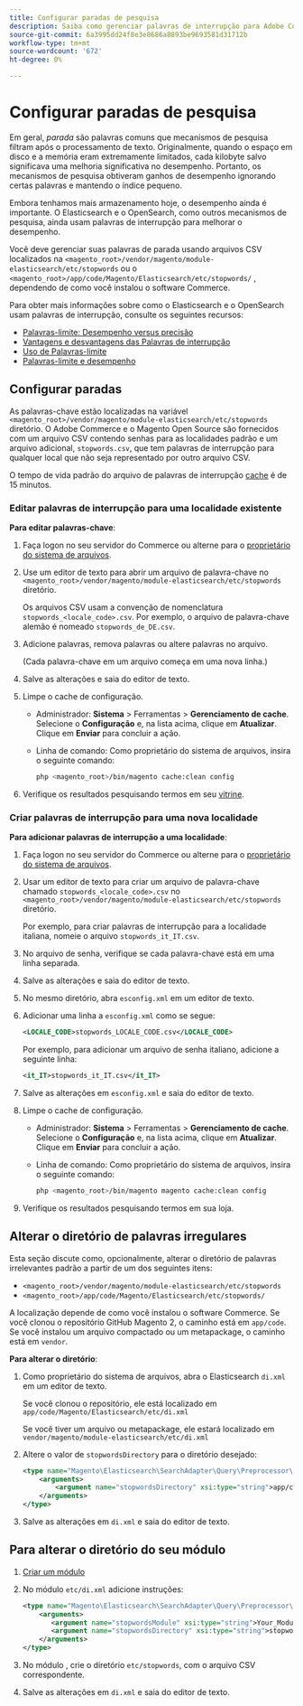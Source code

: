 ```yaml
---
title: Configurar paradas de pesquisa
description: Saiba como gerenciar palavras de interrupção para Adobe Commerce usando arquivos CSV.
source-git-commit: 6a3995dd24f8e3e8686a8893be9693581d31712b
workflow-type: tm+mt
source-wordcount: '672'
ht-degree: 0%

---
```



# Configurar paradas de pesquisa

Em geral, _parada_ são palavras comuns que mecanismos de pesquisa filtram após o processamento de texto. Originalmente, quando o espaço em disco e a memória eram extremamente limitados, cada kilobyte salvo significava uma melhoria significativa no desempenho. Portanto, os mecanismos de pesquisa obtiveram ganhos de desempenho ignorando certas palavras e mantendo o índice pequeno.

Embora tenhamos mais armazenamento hoje, o desempenho ainda é importante. O Elasticsearch e o OpenSearch, como outros mecanismos de pesquisa, ainda usam palavras de interrupção para melhorar o desempenho.

Você deve gerenciar suas palavras de parada usando arquivos CSV localizados na `<magento_root>/vendor/magento/module-elasticsearch/etc/stopwords` ou o `<magento_root>/app/code/Magento/Elasticsearch/etc/stopwords/` , dependendo de como você instalou o software Commerce.

Para obter mais informações sobre como o Elasticsearch e o OpenSearch usam palavras de interrupção, consulte os seguintes recursos:

- [Palavras-limite: Desempenho versus precisão](https://www.elastic.co/guide/en/elasticsearch/guide/current/stopwords.html)
- [Vantagens e desvantagens das Palavras de interrupção](https://www.elastic.co/guide/en/elasticsearch/guide/current/pros-cons-stopwords.html)
- [Uso de Palavras-limite](https://www.elastic.co/guide/en/elasticsearch/guide/current/using-stopwords.html)
- [Palavras-limite e desempenho](https://www.elastic.co/guide/en/elasticsearch/guide/current/stopwords-performance.html)

## Configurar paradas

As palavras-chave estão localizadas na variável `<magento_root>/vendor/magento/module-elasticsearch/etc/stopwords` diretório. O Adobe Commerce e o Magento Open Source são fornecidos com um arquivo CSV contendo senhas para as localidades padrão e um arquivo adicional, `stopwords.csv`, que tem palavras de interrupção para qualquer local que não seja representado por outro arquivo CSV.

O tempo de vida padrão do arquivo de palavras de interrupção [cache](https://glossary.magento.com/cache) é de 15 minutos.

### Editar palavras de interrupção para uma localidade existente

**Para editar palavras-chave**:

1. Faça logon no seu servidor do Commerce ou alterne para o [proprietário do sistema de arquivos](https://devdocs.magento.com/guides/v2.4/install-gde/prereq/file-sys-perms-over.html).
1. Use um editor de texto para abrir um arquivo de palavra-chave no `<magento_root>/vendor/magento/module-elasticsearch/etc/stopwords` diretório.

   Os arquivos CSV usam a convenção de nomenclatura `stopwords_<locale_code>.csv`. Por exemplo, o arquivo de palavra-chave alemão é nomeado `stopwords_de_DE.csv`.

1. Adicione palavras, remova palavras ou altere palavras no arquivo.

   (Cada palavra-chave em um arquivo começa em uma nova linha.)

1. Salve as alterações e saia do editor de texto.
1. Limpe o cache de configuração.

   - Administrador: **Sistema** > Ferramentas > **Gerenciamento de cache**. Selecione o **Configuração** e, na lista acima, clique em **Atualizar**. Clique em **Enviar** para concluir a ação.

   - Linha de comando: Como proprietário do sistema de arquivos, insira o seguinte comando:

      ```bash
      php <magento_root>/bin/magento cache:clean config
      ```

1. Verifique os resultados pesquisando termos em seu [vitrine](https://glossary.magento.com/storefront).

### Criar palavras de interrupção para uma nova localidade

**Para adicionar palavras de interrupção a uma localidade**:

1. Faça logon no seu servidor do Commerce ou alterne para o [proprietário do sistema de arquivos](https://devdocs.magento.com/guides/v2.4/install-gde/prereq/file-sys-perms-over.html).

1. Usar um editor de texto para criar um arquivo de palavra-chave chamado `stopwords_<locale_code>.csv` no `<magento_root>/vendor/magento/module-elasticsearch/etc/stopwords` diretório.

   Por exemplo, para criar palavras de interrupção para a localidade italiana, nomeie o arquivo `stopwords_it_IT.csv`.

1. No arquivo de senha, verifique se cada palavra-chave está em uma linha separada.
1. Salve as alterações e saia do editor de texto.
1. No mesmo diretório, abra `esconfig.xml` em um editor de texto.
1. Adicionar uma linha a `esconfig.xml` como se segue:

   ```xml
   <LOCALE_CODE>stopwords_LOCALE_CODE.csv</LOCALE_CODE>
   ```

   Por exemplo, para adicionar um arquivo de senha italiano, adicione a seguinte linha:

   ```xml
   <it_IT>stopwords_it_IT.csv</it_IT>
   ```

1. Salve as alterações em `esconfig.xml` e saia do editor de texto.
1. Limpe o cache de configuração.

   - Administrador: **Sistema** > Ferramentas > **Gerenciamento de cache**. Selecione o **Configuração** e, na lista acima, clique em **Atualizar**. Clique em **Enviar** para concluir a ação.

   - Linha de comando: Como proprietário do sistema de arquivos, insira o seguinte comando:

      ```bash
      php <magento_root>/bin/magento magento cache:clean config
      ```

1. Verifique os resultados pesquisando termos em sua loja.

## Alterar o diretório de palavras irregulares

Esta seção discute como, opcionalmente, alterar o diretório de palavras irrelevantes padrão a partir de um dos seguintes itens:

- `<magento_root>/vendor/magento/module-elasticsearch/etc/stopwords`
- `<magento_root>/app/code/Magento/Elasticsearch/etc/stopwords/`

A localização depende de como você instalou o software Commerce. Se você clonou o repositório GitHub Magento 2, o caminho está em `app/code`. Se você instalou um arquivo compactado ou um metapackage, o caminho está em `vendor`.

**Para alterar o diretório**:

1. Como proprietário do sistema de arquivos, abra o Elasticsearch `di.xml` em um editor de texto.

   Se você clonou o repositório, ele está localizado em `app/code/Magento/Elasticsearch/etc/di.xml`

   Se você tiver um arquivo ou metapackage, ele estará localizado em `vendor/magento/module-elasticsearch/etc/di.xml`

1. Altere o valor de `stopwordsDirectory` para o diretório desejado:

   ```xml
   <type name="Magento\Elasticsearch\SearchAdapter\Query\Preprocessor\Stopwords">
       <arguments>
           <argument name="stopwordsDirectory" xsi:type="string">app/code/Magento/Elasticsearch/etc/stopwords</argument>
       </arguments>
   </type>
   ```

1. Salve as alterações em `di.xml` e saia do editor de texto.

## Para alterar o diretório do seu módulo

1. [Criar um módulo](https://devdocs.magento.com/guides/v2.4/extension-dev-guide/build/module-file-structure.html)
1. No módulo `etc/di.xml` adicione instruções:

   ```xml
   <type name="Magento\Elasticsearch\SearchAdapter\Query\Preprocessor\Stopwords">
       <arguments>
          <argument name="stopwordsModule" xsi:type="string">Your_Module</argument>
          <argument name="stopwordsDirectory" xsi:type="string">stopwords</argument>
       </arguments>
   </type>
   ```

1. No módulo , crie o diretório `etc/stopwords`, com o arquivo CSV correspondente.

1. Salve as alterações em `di.xml` e saia do editor de texto.

